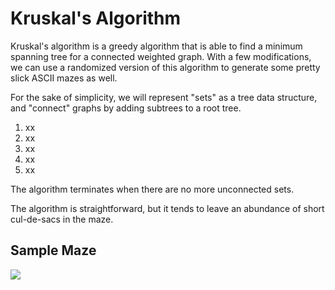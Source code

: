 Kruskal's Algorithm
===================

Kruskal's algorithm is a greedy algorithm that is able to find a minimum spanning tree for a connected weighted graph. With a few modifications, we can use a randomized version of this algorithm to generate some pretty slick ASCII mazes as well.

For the sake of simplicity, we will represent "sets" as a tree data structure, and "connect" graphs by adding subtrees to a root tree.

1. xx
2. xx
3. xx
4. xx
5. xx

The algorithm terminates when there are no more unconnected sets.

The algorithm is straightforward, but it tends to leave an abundance of short cul-de-sacs in the maze.

Sample Maze
----------- 

[![](http://farm8.staticflickr.com/7022/6484512617_eb2df1d1ca_m.jpg)](http://farm8.staticflickr.com/7022/6484512617_eb2df1d1ca_m.jpg)